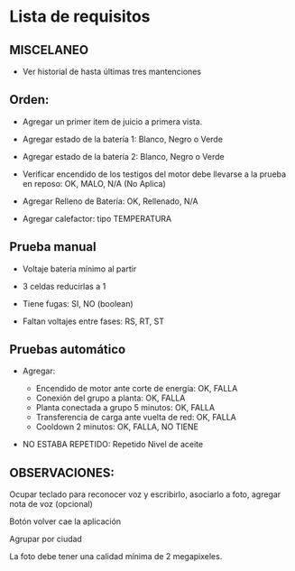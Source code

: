# Lista de requisitos

## MISCELANEO

- Ver historial de hasta últimas tres mantenciones


## Orden:

- Agregar un primer item de juicio a primera vista.

- Agregar estado de la batería 1: Blanco, Negro o Verde

- Agregar estado de la batería 2: Blanco, Negro o Verde

- Verificar encendido de los testigos del motor
debe llevarse a la prueba en reposo: OK, MALO, N/A (No Aplica)

- Agregar Relleno de Batería: OK, Rellenado, N/A

- Agregar calefactor: tipo TEMPERATURA

## Prueba manual

- Voltaje batería mínimo al partir

- 3 celdas reducirlas a 1

- Tiene fugas: SI, NO (boolean)

- Faltan voltajes entre fases: RS, RT, ST

## Pruebas automático

- Agregar:
  + Encendido de motor ante corte de energía: OK, FALLA
  + Conexión del grupo a planta: OK, FALLA
  + Planta conectada a grupo 5 minutos: OK, FALLA
  + Transferencia de carga ante vuelta de red: OK, FALLA
  + Cooldown 2 minutos: OK, FALLA, NO TIENE

- NO ESTABA REPETIDO: Repetido Nivel de aceite

## OBSERVACIONES:

Ocupar teclado para reconocer voz y escribirlo, asociarlo a foto,
agregar nota de voz (opcional)

Botón volver cae la aplicación

Agrupar por ciudad

La foto debe tener una calidad mínima de 2 megapixeles.

